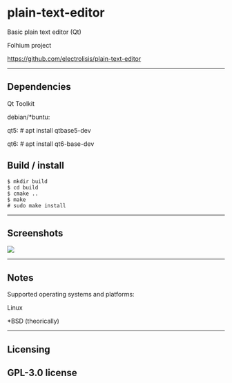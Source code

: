 # plain-text-editor

Basic plain text editor (Qt)

Folhium project

https://github.com/electrolisis/plain-text-editor

--------------------------------------------------------------------------------

## Dependencies

Qt Toolkit

debian/*buntu:

qt5:
    # apt install qtbase5-dev

qt6:
    # apt install qt6-base-dev
    
## Build / install
    
    $ mkdir build
    $ cd build
    $ cmake ..
    $ make
    # sudo make install
    
--------------------------------------------------------------------------------
## Screenshots

<img src="https://github.com/electrolilis/plain-text-editor/blob/main/screenshots/screen.png">

--------------------------------------------------------------------------------
## Notes
Supported operating systems and platforms: 

Linux

*BSD (theorically)

--------------------------------------------------------------------------------
## Licensing
  
GPL-3.0 license
--------------------------------------------------------------------------------
